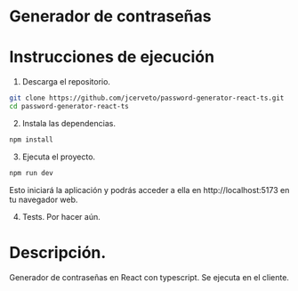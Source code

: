 # Generador de contraseñas

# Instrucciones de ejecución

1. Descarga el repositorio.
```bash
git clone https://github.com/jcerveto/password-generator-react-ts.git
cd password-generator-react-ts
```

2. Instala las dependencias.
```bash
npm install
```

3. Ejecuta el proyecto.
```bash
npm run dev
```
Esto iniciará la aplicación y podrás acceder a ella en http://localhost:5173 en tu navegador web.

4. Tests.
Por hacer aún.

# Descripción.
Generador de contraseñas en React con typescript. Se ejecuta en el cliente. 